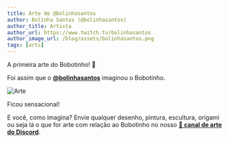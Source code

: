 ```yaml
---
title: Arte de @bolinhasantos
author: Bolinha Santos (@bolinhasantos)
author_title: Artista
author_url: https://www.twitch.tv/bolinhasantos
author_image_url: /blog/assets/bolinhasantos.png
tags: [arts]
---
```


A primeira arte do Bobotinho! 🎉

<!--truncate-->

Foi assim que o [**@bolinhasantos**](https://www.twitch.tv/bolinhasantos) imaginou o Bobotinho.

![Arte](/blog/assets/2021-05-29-art.png)

Ficou sensacional!

E você, como imagina? Envie qualquer desenho, pintura, escultura, origami ou seja lá o que for arte com relação ao Bobotinho no nosso [**🎨 canal de arte do Discord**](https://discord.gg/Jvu334Q3Ec).

